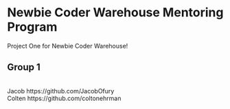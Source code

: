 <h1>Newbie Coder Warehouse Mentoring Program</h1>

<p> Project One for Newbie Coder Warehouse!</p>

<h2>Group 1</h2>
<br>
  Jacob  https://github.com/JacobOfury
<br>
  Colten https://github.com/coltonehrman
